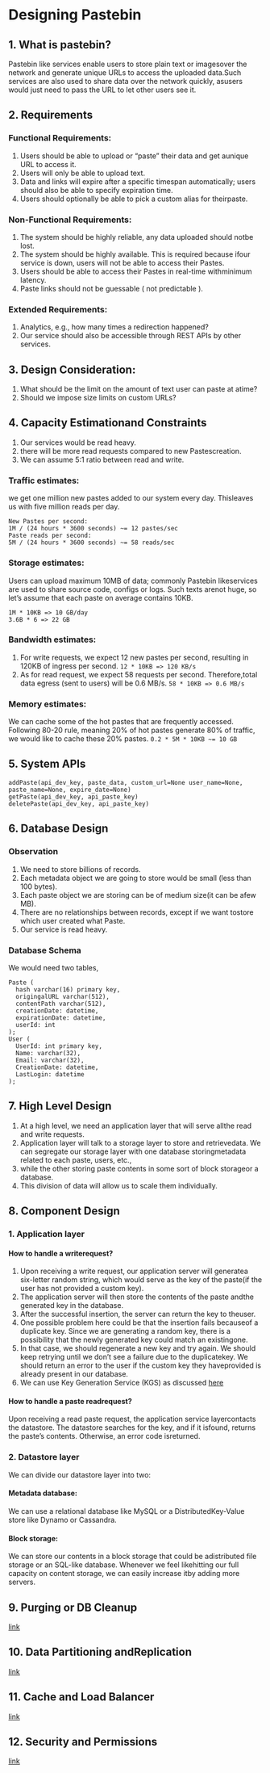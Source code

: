 # Designing Pastebin

## 1. What is pastebin?
Pastebin​ ​like​ ​services​ ​enable​ ​users​ ​to​ ​store​ ​plain​ ​text​ ​or​ ​images​ ​over​ ​the​ ​network​ ​and​ ​generate​ ​unique​ ​URLs​ ​to access​ ​the​ ​uploaded​ ​data.​ ​Such​ ​services​ ​are​ ​also​ ​used​ ​to​ ​share​ ​data​ ​over​ ​the​ ​network​ ​quickly,​ ​as​ ​users​ ​would​ ​just​ ​need​ ​to​ ​pass​ ​the​ ​URL to​ ​let​ ​other​ ​users​ ​see​ ​it.

## 2. Requirements

### Functional​ ​Requirements:
1. Users​ ​should​ ​be​ ​able​ ​to​ ​upload​ ​or​ ​“paste”​ ​their​ ​data​ ​and​ ​get​ ​a​ ​unique​ ​URL​ ​to​ ​access​ ​it.
2. Users​​ will ​​only ​​be​ ​able​ ​to​ ​upload ​​text.
3. Data ​​and ​​links ​​will​ ​expire ​​after​ a ​​specific ​​timespan ​​automatically; users ​should ​​also ​​be ​​able ​​to​ ​specify ​​expiration ​​time.
4. Users​ ​should ​​optionally ​​be ​​able​ ​to ​​pick​ ​a ​​custom​​ alias​​ for ​​their​ ​paste.

### Non-Functional​ ​Requirements:
1. The​ ​system​ ​should​ ​be​ ​highly​ ​reliable,​ ​any​ ​data​ ​uploaded​ ​should​ ​not​ ​be​ ​lost.
2. The​​ system ​​should ​​be ​​highly​ ​available. ​​This ​​is ​​required ​​because​ ​if ​​our​ ​service ​​is​ ​down, ​​users ​​will​ ​not​ ​be ​​able ​​to​ ​access ​​their Pastes.
3. Users ​​should ​​be ​​able ​​to ​​access ​​their ​​Pastes ​​in​ ​real-time ​​with​​ minimum ​​latency.
4. Paste​ ​links​ ​should​ ​not ​​be ​​guessable ​​( not​ ​predictable ).

### Extended​ ​Requirements:
1. Analytics,​ ​e.g.,​ ​how​ ​many​ ​times​ ​a​ ​redirection​ ​happened?
2. Our​ ​service​​ should​ ​also​​ be​​ accessible ​​through ​​REST ​​APIs ​​by ​​other​ ​services.

## 3. Design Consideration:
1. What​ ​should​ ​be​ ​the​ ​limit​ ​on​ ​the​ ​amount​ ​of​ ​text​ ​user​ ​can​ ​paste​ ​at​ ​a​ ​time?​​
2. Should​ ​we​ ​impose​ ​size​ ​limits​ ​on​ ​custom​ ​URLs?

## 4. Capacity​ ​Estimation​ ​and​ ​Constraints
1. Our​ ​services​ ​would​ ​be​ ​read​ ​heavy.
2. ​there​ ​will​ ​be​ ​more​ ​read​ ​requests​ ​compared​ ​to​ ​new​ ​Pastes​ ​creation.
3. We​ ​can​ ​assume​ ​5:1​ ​ratio​ ​between read​ ​and​ ​write.

### Traffic​ ​estimates:
​we​ ​get​ ​one million​ ​new​ ​pastes​ ​added​ ​to​ ​our​ ​system​ ​every​ ​day.​ ​This​ ​leaves​ ​us​ ​with​ ​five​ ​million​ ​reads​ ​per​ ​day.
```
New​ ​Pastes​ ​per​ ​second: 
1M​ ​/​ ​(24​ ​hours​ ​*​ ​3600​ ​seconds)​ ​~=​ ​12​ ​pastes/sec
Paste​ ​reads​ ​per​ ​second:
5M​ ​/​ ​(24​ ​hours​ ​*​ ​3600​ ​seconds)​ ​~=​ ​58​ ​reads/sec
```

### Storage​ ​estimates:​​
Users​ ​can​ ​upload​ ​maximum​ ​10MB​ ​of​ ​data;​ ​commonly​ ​Pastebin​ ​like​ ​services​ ​are​ ​used​ ​to​ ​share​ ​source​ ​code,
configs​ ​or​ ​logs.​ ​Such​ ​texts​ ​are​ ​not​ ​huge,​ ​so​ ​let’s​ ​assume​ ​that​ ​each​ ​paste​ ​on​ ​average​ ​contains​ ​10KB.
```
1M​ ​*​ ​10KB​ ​=>​ ​10​ ​GB/day
3.6B​ ​*​ ​6​ ​=>​ ​22​ ​GB
```

### Bandwidth​ ​estimates:
1. ​For​ ​write​ ​requests,​ ​we​ ​expect​ ​12​ ​new​ ​pastes​ ​per​ ​second,​ ​resulting​ ​in​ ​120KB​ ​of​ ​ingress​ ​per​ ​second.
`12​ ​*​ ​10KB​ ​=>​ ​120​ ​KB/s`
2. As​ ​for​ ​read​ ​request,​ ​we​ ​expect​ ​58​ ​requests​ ​per​ ​second.​ ​Therefore,​ ​total​ ​data​ ​egress​ ​(sent​ ​to​ ​users)​ ​will​ ​be​ ​0.6​ ​MB/s.
`58​ ​*​ ​10KB​ ​=>​ ​0.6​ ​MB/s`

### Memory​ ​estimates:
We​ ​can​ ​cache​ ​some​ ​of​ ​the​ ​hot​ ​pastes​ ​that​ ​are​ ​frequently​ ​accessed.​ ​Following​ ​80-20​ ​rule,​ ​meaning​ ​20%​ ​of​ ​hot pastes​ ​generate​ ​80%​ ​of​ ​traffic,​ ​we​ ​would​ ​like​ ​to​ ​cache​ ​these​ ​20%​ ​pastes.
`0.2​ ​*​ ​5M​ ​*​ ​10KB​ ​~=​ ​10​ ​GB`

## 5. ​System​ ​APIs
```
addPaste(api_dev_key,​ ​paste_data,​ ​custom_url​=​None​ ​user_name​=​None,​ ​paste_name​=​None,​ ​expire_date​=​None)
getPaste(api_dev_key,​ ​api_paste_key)
deletePaste(api_dev_key,​ ​api_paste_key)
```

## 6. Database​ ​Design

### Observation
1. We​ ​need​ ​to​ ​store​ ​billions​ ​of​ ​records.
2. Each​​ metadata​ ​object​ ​we ​​are ​​going​​ to​ ​store​ ​would ​​be ​​small​ ​(less​ ​than​ ​100​ ​bytes).
3. Each ​​paste ​​object ​​we​​ are​ ​storing ​​can​​ be​ ​of ​​medium ​​size​​(it ​​can ​​be​ ​a ​​few ​​MB).
4. There ​​are ​​no ​​relationships ​​between ​​records, ​​except​ ​if​ ​we ​​want ​​to ​​store ​​which ​​user​ ​created​ ​what​ ​Paste.
5. Our ​​service ​​is ​​read ​​heavy.

### Database Schema
We​ ​would​ ​need​ ​two​ ​tables,
```
Paste (
  hash varchar(16) primary key,
  origingalURL varchar(512),
  contentPath varchar(512),
  creationDate: datetime,
  expirationDate: datetime,
  userId: int
);
User (
  UserId: int primary key,
  Name: varchar(32),
  Email: varchar(32),
  CreationDate: datetime,
  LastLogin: datetime
);
```

## 7. High​ ​Level​ ​Design
1. At​ ​a​ ​high​ ​level,​ ​we​ ​need​ ​an​ ​application​ ​layer​ ​that​ ​will​ ​serve​ ​all​ ​the​ ​read​ ​and​ ​write​ ​requests.​ ​
2. Application​ ​layer​ ​will​ ​talk​ ​to​ ​a​ ​storage​ ​layer to​ ​store​ ​and​ ​retrieve​ ​data.​ ​We​ ​can​ ​segregate​ ​our​ ​storage​ ​layer​ ​with​ ​one​ ​database​ ​storing​ ​metadata​ ​related​ ​to​ ​each​ ​paste,​ ​users,​ ​etc.,
3. while​ ​the​ ​other​ ​storing​ ​paste​ ​contents​ ​in​ ​some​ ​sort​ ​of​ ​block​ ​storage​ ​or​ ​a​ ​database.
4. This​ ​division​ ​of​ ​data​ ​will​ ​allow​ ​us​ ​to​ ​scale​ ​them individually.

## 8. Component​ ​Design

### 1. Application​ ​layer

#### How​ ​to​ ​handle​ ​a​ ​write​ ​request?
1. Upon​ ​receiving​ ​a​ ​write​ ​request,​ ​our​ ​application​ ​server​ ​will​ ​generate​ ​a​ ​six-letter​ ​random​ ​string, which​ ​would​ ​serve​ ​as​ ​the​ ​key​ ​of​ ​the​ ​paste​ ​(if​ ​the​ ​user​ ​has​ ​not​ ​provided​ ​a​ ​custom​ ​key).
2. ​The​ ​application​ ​server​ ​will​ ​then​ ​store​ ​the contents​ ​of​ ​the​ ​paste​ ​and​ ​the​ ​generated​ ​key​ ​in​ ​the​ ​database.​
3. After​ ​the​ ​successful​ ​insertion,​ ​the​ ​server​ ​can​ ​return​ ​the​ ​key​ ​to​ ​the​ ​user.
4. One​ ​possible​ ​problem​ ​here​ ​could​ ​be​ ​that​ ​the​ ​insertion​ ​fails​ ​because​ ​of​ ​a​ ​duplicate​ ​key.​ ​Since​ ​we​ ​are​ ​generating​ ​a​ ​random​ ​key,​ ​there​ ​is​ ​a possibility​ ​that​ ​the​ ​newly​ ​generated​ ​key​ ​could​ ​match​ ​an​ ​existing​ ​one.
5. ​In​ ​that​ ​case,​ ​we​ ​should​ ​regenerate​ ​a​ ​new​ ​key​ ​and​ ​try​ ​again.​ ​We should​ ​keep​ ​retrying​ ​until​ ​we​ ​don’t​ ​see​ ​a​ ​failure​ ​due​ ​to​ ​the​ ​duplicate​ ​key.​ ​We​ ​should​ ​return​ ​an​ ​error​ ​to​ ​the​ ​user​ ​if​ ​the​ ​custom​ ​key​ ​they have​ ​provided​ ​is​ ​already​ ​present​ ​in​ ​our​ ​database.
6. We can use Key Generation Service (KGS) as discussed [here](https://github.com/rajpootmohan/learning/blob/master/designQuestions/url_shortening.md#2-generating-keys-offline)

#### How​ ​to​ ​handle​ ​a​ ​paste​ ​read​ ​request?
Upon​ ​receiving​ ​a​ ​read​ ​paste​ ​request,​ ​the​ ​application​ ​service​ ​layer​ ​contacts​ ​the​ ​datastore.​ ​The datastore​ ​searches​ ​for​ ​the​ ​key,​ ​and​ ​if​ ​it​ ​is​ ​found,​ ​returns​ ​the​ ​paste’s​ ​contents.​ ​Otherwise,​ ​an​ ​error​ ​code​ ​is​ ​returned.

### 2. Datastore​ ​layer
We​ ​can​ ​divide​ ​our​ ​datastore​ ​layer​ ​into​ ​two:

#### Metadata​ ​database:
We​ ​can​ ​use​ ​a​ ​relational​ ​database​ ​like​ ​MySQL​ ​or​ ​a​ ​Distributed​ ​Key-Value​ ​store​ ​like​ ​Dynamo​ ​or​ ​Cassandra.

#### Block​ ​storage:
We​ ​can​ ​store​ ​our ​​contents ​​in ​​a ​​block ​​storage ​​that ​​could​ ​be​ ​a ​​distributed ​​file​​ storage​ ​or ​​an ​​SQL-like​ ​database. Whenever​ ​we​ ​feel​ ​like​ ​hitting​ ​our​ ​full​ ​capacity​ ​on​ ​content​ ​storage,​ ​we​ ​can​ ​easily​ ​increase​ ​it​ ​by​ ​adding​ ​more​ ​servers.

## 9. Purging​ ​or​ ​DB​ ​Cleanup
[link](https://github.com/rajpootmohan/learning/blob/master/designQuestions/url_shortening.md#9-purging-or-db-cleanup)

## 10. ​Data​ ​Partitioning​ ​and​ ​Replication
[link](https://github.com/rajpootmohan/learning/blob/master/designQuestions/url_shortening.md#6-data-partitioning-and-replication)

## 11. Cache​ ​and​ ​Load​ ​Balancer
[link](https://github.com/rajpootmohan/learning/blob/master/designQuestions/url_shortening.md#7-cache)

## 12. Security​ ​and​ ​Permissions
[link](https://github.com/rajpootmohan/learning/blob/master/designQuestions/url_shortening.md#10-security-and-permissions)


